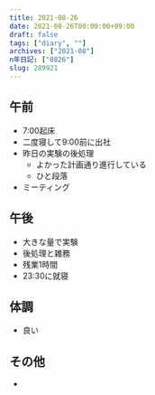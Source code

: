 ```yaml
---
title: 2021-08-26
date: 2021-08-26T00:00:00+09:00
draft: false
tags: ["diary", ""]
archives: ["2021-08"]
n年日記: ["0826"]
slug: 289921
---
```

## 午前
- 7:00起床
- 二度寝して9:00前に出社
- 昨日の実験の後処理
  - よかった計画通り進行している
  - ひと段落
- ミーティング
## 午後
- 大きな量で実験
- 後処理と雑務
- 残業1時間
- 23:30に就寝
## 体調
- 良い
## その他
- 